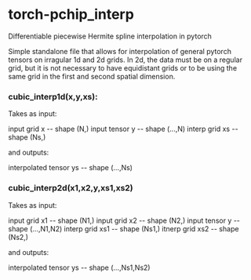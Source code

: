 # torch-pchip_interp
Differentiable piecewise Hermite spline interpolation in pytorch

Simple standalone file that allows for interpolation of general pytorch tensors on irragular 1d and 2d grids. In 2d, the data must be on a regular grid, but it is not necessary to have equidistant grids or to be using the same grid in the first and second spatial dimension.

### cubic_interp1d(x,y,xs): 
Takes as input: 

input grid x   -- shape (N,)
input tensor y -- shape (...,N)
interp grid xs -- shape (Ns,)

and outputs:

interpolated tensor ys -- shape (...,Ns)


### cubic_interp2d(x1,x2,y,xs1,xs2)
Takes as input:

input grid x1   -- shape (N1,)
input grid x2   -- shape (N2,)
input tensor y  -- shape (...,N1,N2)
interp grid xs1 -- shape (Ns1,)
itnerp grid xs2 -- shape (Ns2,)

and outputs:

interpolated tensor ys -- shape (...,Ns1,Ns2)
